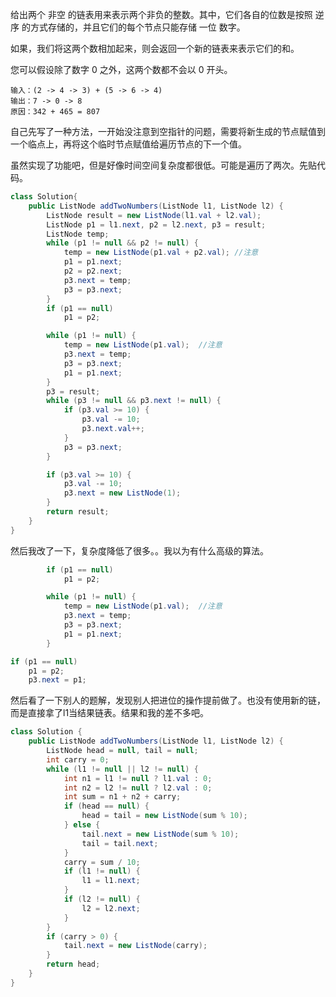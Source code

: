 给出两个 非空 的链表用来表示两个非负的整数。其中，它们各自的位数是按照 逆序 的方式存储的，并且它们的每个节点只能存储 一位 数字。

如果，我们将这两个数相加起来，则会返回一个新的链表来表示它们的和。

您可以假设除了数字 0 之外，这两个数都不会以 0 开头。

```
输入：(2 -> 4 -> 3) + (5 -> 6 -> 4)
输出：7 -> 0 -> 8
原因：342 + 465 = 807
```



自己先写了一种方法，一开始没注意到空指针的问题，需要将新生成的节点赋值到一个临点上，再将这个临时节点赋值给遍历节点的下一个值。

虽然实现了功能吧，但是好像时间空间复杂度都很低。可能是遍历了两次。先贴代码。

```java
class Solution{
    public ListNode addTwoNumbers(ListNode l1, ListNode l2) {
        ListNode result = new ListNode(l1.val + l2.val);
        ListNode p1 = l1.next, p2 = l2.next, p3 = result;
        ListNode temp;
        while (p1 != null && p2 != null) {
            temp = new ListNode(p1.val + p2.val); //注意
            p1 = p1.next;
            p2 = p2.next;
            p3.next = temp;
            p3 = p3.next;
        }
        if (p1 == null)
            p1 = p2;

        while (p1 != null) {
            temp = new ListNode(p1.val);  //注意
            p3.next = temp;
            p3 = p3.next;
            p1 = p1.next;
        }
        p3 = result;
        while (p3 != null && p3.next != null) {
            if (p3.val >= 10) {
                p3.val -= 10;
                p3.next.val++;
            }
            p3 = p3.next;
        }

        if (p3.val >= 10) {
            p3.val -= 10;
            p3.next = new ListNode(1);
        }
        return result;
    }
}
```



然后我改了一下，复杂度降低了很多。。我以为有什么高级的算法。

```java
        if (p1 == null)
            p1 = p2;

        while (p1 != null) {
            temp = new ListNode(p1.val);  //注意
            p3.next = temp;
            p3 = p3.next;
            p1 = p1.next;
        }
```



```java
if (p1 == null)
	p1 = p2;
	p3.next = p1;
```



然后看了一下别人的题解，发现别人把进位的操作提前做了。也没有使用新的链，而是直接拿了l1当结果链表。结果和我的差不多吧。

```java
class Solution {
    public ListNode addTwoNumbers(ListNode l1, ListNode l2) {
        ListNode head = null, tail = null;
        int carry = 0;
        while (l1 != null || l2 != null) {
            int n1 = l1 != null ? l1.val : 0;
            int n2 = l2 != null ? l2.val : 0;
            int sum = n1 + n2 + carry;
            if (head == null) {
                head = tail = new ListNode(sum % 10);
            } else {
                tail.next = new ListNode(sum % 10);
                tail = tail.next;
            }
            carry = sum / 10;
            if (l1 != null) {
                l1 = l1.next;
            }
            if (l2 != null) {
                l2 = l2.next;
            }
        }
        if (carry > 0) {
            tail.next = new ListNode(carry);
        }
        return head;
    }
}
```



